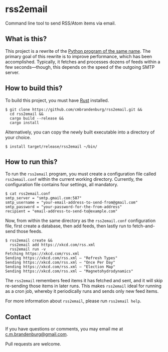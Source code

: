 # rss2email

Command line tool to send RSS/Atom items via email.

## What is this?

This project is a rewrite of the [Python program of the same
name](http://www.allthingsrss.com/rss2email/). The primary goal of this
rewrite is to improve performance, which has been accomplished.
Typically, it fetches and processes dozens of feeds within a few
seconds—though, this depends on the speed of the outgoing SMTP server.

## How to build this?

To build this project, you must have [Rust](https://rustup.rs/)
installed.

```
$ git clone https://github.com/cmbrandenburg/rss2email.git &&
  cd rss2email &&
  cargo build --release &&
  cargo install
```

Alternatively, you can copy the newly built executable into a directory
of your choice.

```
$ install target/release/rss2email ~/bin/
```

## How to run this?

To run the `rss2email` program, you must create a configuration file
called `rss2email.conf` within the current working directory. Currently,
the configuration file contains four settings, all mandatory.

```
$ cat rss2email.conf
smtp_server = "smtp.gmail.com:587"
smtp_username = "your-email-address-to-send-from@gmail.com"
smtp_password = "your-password-for-the-from-address"
recipient = "email-address-to-send-to@example.com"
```

Now, from within the same directory as the `rss2email.conf`
configuration file, first create a database, then add feeds, then lastly
run to fetch-and-send those feeds.

```
$ rss2email create &&
  rss2email add https://xkcd.com/rss.xml
  rss2email run -v
Fetching https://xkcd.com/rss.xml
Sending https://xkcd.com/rss.xml — "Refresh Types"
Sending https://xkcd.com/rss.xml — "Once Per Day"
Sending https://xkcd.com/rss.xml — "Election Map"
Sending https://xkcd.com/rss.xml — "Magnetohydrodynamics"
```

The `rss2email` remembers feed items it has fetched and sent, and it
will skip re-sending those items in later runs. This makes `rss2email`
ideal for running as a cron job, whereby it periodically runs and sends
only new feed items.

For more information about `rss2email`, please run `rss2email help`.

## Contact

If you have questions or comments, you may email me at
[c.m.brandenburg@gmail.com](mailto:c.m.brandenburg@gmail.com).

Pull requests are welcome.
